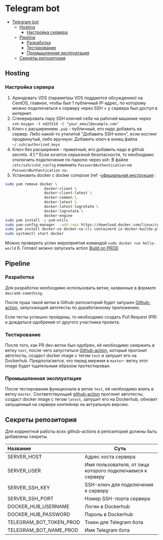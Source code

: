 # Telegram bot

<!-- TOC -->
* [Telegram bot](#telegram-bot)
  * [Hosting](#hosting)
    * [Настройка сервера](#настройка-сервера)
  * [Pipeline](#pipeline)
    * [Разработка](#разработка)
    * [Тестирование](#тестирование)
    * [Промышленная эксплуатация](#промышленная-эксплуатация)
  * [Секреты репозитория](#секреты-репозитория)
<!-- TOC -->

## Hosting
### Настройка сервера

1. Арендовать VDS (параметры VDS поддаются обсуждению) на CentOS, главное, чтобы был 1 публичный IP-адрес, по которому можно подключаться к серверу через SSH + у сервера был доступ в интернет.
2. Сгенерировать пару SSH ключей себе на рабочей машинке через `ssh-keygen -t ed25519 -C "your_email@example.com"`
3. Ключ с расширением `.pub` - публичный, его надо добавить на сервер. Либо какой-то утилитой "Добавить SSH-ключ", если хостинг продвинутый, либо вручную:
Добавить ключ в конец файла `~/.ssh/authorized_keys`
4. Ключ без расширения - приватный, его добавить надо в github secrets.
4.1.* Если хочется серьезной безопасности, то необходимо отключить подключение по паролю через ssh:
В файле `/etc/ssh/sshd_config` изменить `PasswordAuthentication` на `PasswordAuthentication no`.
5. Установить docker с docker compose (ref -[официальная инструкция](https://docs.docker.com/engine/install/centos/) :
```bash
sudo yum remove docker \
                  docker-client \
                  docker-client-latest \
                  docker-common \
                  docker-latest \
                  docker-latest-logrotate \
                  docker-logrotate \
                  docker-engine
sudo yum install -y yum-utils
sudo yum-config-manager --add-repo https://download.docker.com/linux/centos/docker-ce.repo
sudo yum install docker-ce docker-ce-cli containerd.io docker-buildx-plugin docker-compose-plugin
sudo systemctl start docker
```
Можно проверить успех мероприятия командой `sudo docker run hello-world`
6. Готово! можно запускать action [Build on PROD](https://github.com/Ligerina/TelegramBot/actions/workflows/deploy-on-prod.yml)

## Pipeline
### Разработка
Для разработки необходимо использовать ветки, названные в формате `dev/add-something`.

После пуша такой ветки в Github-репозиторий будет запушен [Github-action](.github/workflows/deploy-on-dev.yml), запускающий автотесты по доработанному приложению.

Если тесты успешно пройдены, то необходимо создать Pull Request (PR) и дождаться одобрения от другого участника проекта.


### Тестирование
После того, как PR dev-ветки был одобрен, её необходимо смержить в ветку `test`, после чего запуститься [Github-action](.github/workflows/deploy-on-test.yml), который прогонит автотесты, создаст docker image с тегом `test` и запушит его на Dockerhub.
Предполагается, что перед мержем в `master`- ветку этот image будет тщательным образом протестирован.

### Промышленная эксплуатация
После тестирования функционала в ветке `test`, её необходимо влить в ветку `master`. Соответствующий [github-action](.github/workflows/deploy-on-prod.yml)  прогонит автотесты, создаст docker image с тегом `latest`, запушит его на Dockerhub, обновит запущенный на сервере контейнер на актуальную версию.

## Секреты репозитория
Для корректной работы всех github-actions в репозиторий должны быть добавлены секреты.

| Название               | Суть                                                      |
|:-----------------------|-----------------------------------------------------------|
| SERVER_HOST            | Адрес хоста сервера                                       |
| SERVER_USER            | Имя пользователя, от лица которого подключаемся к серверу |
| SERVER_SSH_KEY         | SSH-ключ для подключения к серверу                        |
| SERVER_SSH_PORT        | Номер SSH-порта сервера                                   |
| DOCKER_HUB_USERNAME    | Логин в Dockerhub                                         |
| DOCKER_HUB_PASSWORD    | Пароль в Dockerhub                                        |
| TELEGRAM_BOT_TOKEN_PROD | Токен для Telegram бота                                   |
| TELEGRAM_BOT_NAME_PROD | Имя Telegram бота                                         |
